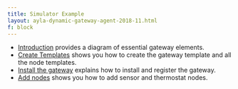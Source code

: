 ```yaml
---
title: Simulator Example
layout: ayla-dynamic-gateway-agent-2018-11.html
f: block
---
```


* [Introduction](introduction) provides a diagram of essential gateway elements.
* [Create Templates](create-templates) shows you how to create the gateway template and all the node templates.
* [Install the gateway](install-the-gateway) explains how to install and register the gateway.
* [Add nodes](add-nodes) shows you how to add sensor and thermostat nodes.
